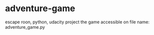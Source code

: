 # adventure-game
 escape roon, python, udacity project
the game accessible on file name: adventure_game.py
